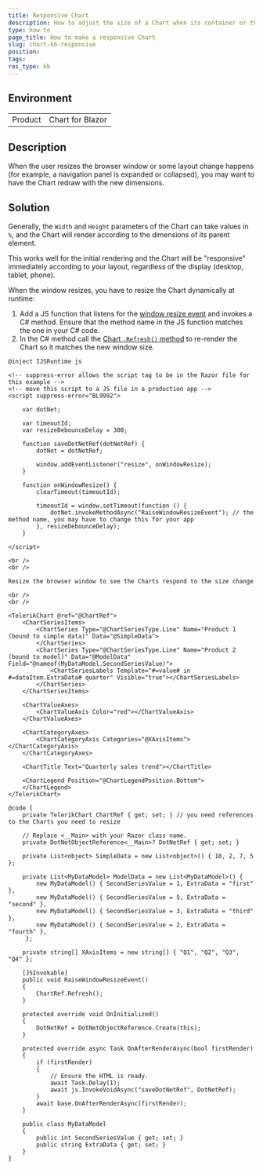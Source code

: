 ```yaml
---
title: Responsive Chart
description: How to adjust the size of a Chart when its container or the browser window size changes.
type: how-to
page_title: How to make a responsive Chart
slug: chart-kb-responsive
position: 
tags: 
res_type: kb
---
```


## Environment

<table>
    <tbody>
        <tr>
            <td>Product</td>
            <td>Chart for Blazor</td>
        </tr>
    </tbody>
</table>

## Description

When the user resizes the browser window or some layout change happens (for example, a navigation panel is expanded or collapsed), you may want to have the Chart redraw with the new dimensions.

## Solution

Generally, the `Width` and `Height` parameters of the Chart can take values in `%`, and the Chart will render according to the dimensions of its parent element.

This works well for the initial rendering and the Chart will be "responsive" immediately according to your layout, regardless of the display (desktop, tablet, phone).

When the window resizes, you have to resize the Chart dynamically at runtime:

1. Add a JS function that listens for the [window resize event](https://developer.mozilla.org/en-US/docs/Web/API/Window/resize_event) and invokes a C# method. Ensure that the method name in the JS function matches the one in your C# code.
1. In the C# method call the [Chart `.Refresh()` method](slug://components/chart/overview#chart-reference-and-methods) to re-render the Chart so it matches the new window size.


````RAZOR
@inject IJSRuntime js

<!-- suppress-error allows the script tag to be in the Razor file for this example -->
<!-- move this script to a JS file in a production app -->
<script suppress-error="BL9992">

    var dotNet;

    var timeoutId;
    var resizeDebounceDelay = 300;

    function saveDotNetRef(dotNetRef) {
        dotNet = dotNetRef;

        window.addEventListener("resize", onWindowResize);
    }

    function onWindowResize() {
        clearTimeout(timeoutId);

        timeoutId = window.setTimeout(function () {
            dotNet.invokeMethodAsync("RaiseWindowResizeEvent"); // the method name, you may have to change this for your app
        }, resizeDebounceDelay);
    }

</script>

<br />
<br />

Resize the browser window to see the Charts respond to the size change

<br />
<br />

<TelerikChart @ref="@ChartRef">
    <ChartSeriesItems>
        <ChartSeries Type="@ChartSeriesType.Line" Name="Product 1 (bound to simple data)" Data="@SimpleData">
        </ChartSeries>
        <ChartSeries Type="@ChartSeriesType.Line" Name="Product 2 (bound to model)" Data="@ModelData" Field="@nameof(MyDataModel.SecondSeriesValue)">
            <ChartSeriesLabels Template="#=value# in #=dataItem.ExtraData# quarter" Visible="true"></ChartSeriesLabels>
        </ChartSeries>
    </ChartSeriesItems>

    <ChartValueAxes>
        <ChartValueAxis Color="red"></ChartValueAxis>
    </ChartValueAxes>

    <ChartCategoryAxes>
        <ChartCategoryAxis Categories="@XAxisItems"></ChartCategoryAxis>
    </ChartCategoryAxes>

    <ChartTitle Text="Quarterly sales trend"></ChartTitle>

    <ChartLegend Position="@ChartLegendPosition.Bottom">
    </ChartLegend>
</TelerikChart>

@code {
    private TelerikChart ChartRef { get; set; } // you need references to the Charts you need to resize

    // Replace <__Main> with your Razor class name.
    private DotNetObjectReference<__Main>? DotNetRef { get; set; }

    private List<object> SimpleData = new List<object>() { 10, 2, 7, 5 };

    private List<MyDataModel> ModelData = new List<MyDataModel>() {
        new MyDataModel() { SecondSeriesValue = 1, ExtraData = "first" },
        new MyDataModel() { SecondSeriesValue = 5, ExtraData = "second" },
        new MyDataModel() { SecondSeriesValue = 3, ExtraData = "third" },
        new MyDataModel() { SecondSeriesValue = 2, ExtraData = "fourth" },
     };

    private string[] XAxisItems = new string[] { "Q1", "Q2", "Q3", "Q4" };

    [JSInvokable]
    public void RaiseWindowResizeEvent()
    {
        ChartRef.Refresh();
    }

    protected override void OnInitialized()
    {
        DotNetRef = DotNetObjectReference.Create(this);
    }

    protected override async Task OnAfterRenderAsync(bool firstRender)
    {
        if (firstRender)
        {
            // Ensure the HTML is ready.
            await Task.Delay(1);
            await js.InvokeVoidAsync("saveDotNetRef", DotNetRef);
        }
        await base.OnAfterRenderAsync(firstRender);
    }

    public class MyDataModel
    {
        public int SecondSeriesValue { get; set; }
        public string ExtraData { get; set; }
    }
}
````